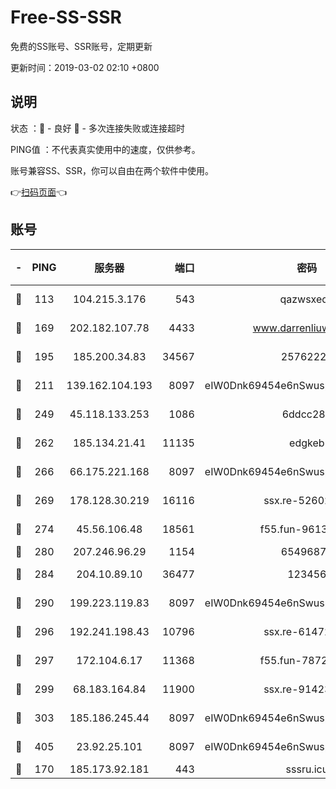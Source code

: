 # Free-SS-SSR

免费的SS账号、SSR账号，定期更新

更新时间：2019-03-02 02:10 +0800

## 说明

状态     ：🙂 - 良好 🙁 - 多次连接失败或连接超时

PING值   ：不代表真实使用中的速度，仅供参考。

账号兼容SS、SSR，你可以自由在两个软件中使用。

👉[扫码页面](https://liesauer.github.io/free-ss-ssr.github.io/)👈

## 账号

|-|PING|服务器|端口|密码|加密方式|区域|
|:----:|:----:|:-----:|-----:|:----:|:----:|:----:|
|🙂|113|104.215.3.176|543|qazwsxedc|aes-256-gcm|JP|
|🙂|169|202.182.107.78|4433|www.darrenliuwei.com|aes-256-cfb|JP|
|🙂|195|185.200.34.83|34567|25762225|aes-256-cfb|US|
|🙂|211|139.162.104.193|8097|eIW0Dnk69454e6nSwuspv9DmS201tQ0D|aes-256-cfb|JP|
|🙂|249|45.118.133.253|1086|6ddcc286|aes-256-cfb|SG|
|🙂|262|185.134.21.41|11135|edgkeb|aes-256-cfb|GB|
|🙂|266|66.175.221.168|8097|eIW0Dnk69454e6nSwuspv9DmS201tQ0D|aes-256-cfb|US|
|🙂|269|178.128.30.219|16116|ssx.re-52602728|aes-256-cfb|SG|
|🙂|274|45.56.106.48|18561|f55.fun-96139570|aes-256-cfb|US|
|🙂|280|207.246.96.29|1154|65496879|chacha20|US|
|🙂|284|204.10.89.10|36477|123456|aes-256-cfb|US|
|🙂|290|199.223.119.83|8097|eIW0Dnk69454e6nSwuspv9DmS201tQ0D|aes-256-cfb|US|
|🙂|296|192.241.198.43|10796|ssx.re-61472012|aes-256-cfb|US|
|🙂|297|172.104.6.17|11368|f55.fun-78724518|aes-256-cfb|US|
|🙂|299|68.183.164.84|11900|ssx.re-91423865|aes-256-cfb|US|
|🙂|303|185.186.245.44|8097|eIW0Dnk69454e6nSwuspv9DmS201tQ0D|aes-256-cfb|NL|
|🙂|405|23.92.25.101|8097|eIW0Dnk69454e6nSwuspv9DmS201tQ0D|aes-256-cfb|US|
|🙂|170|185.173.92.181|443|sssru.icu|rc4-md5|RU|
